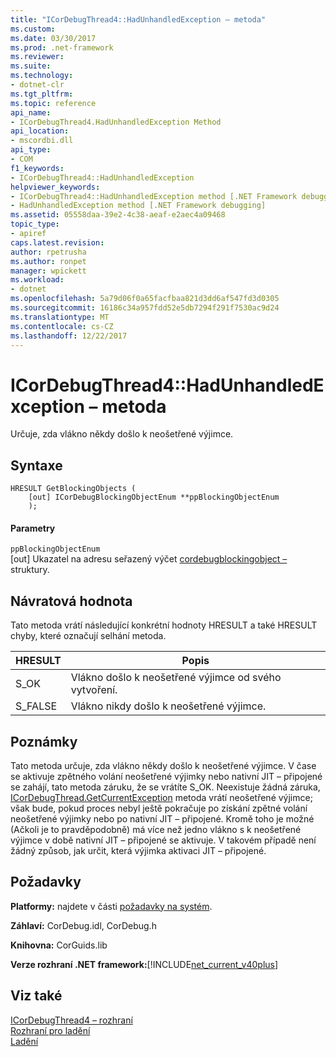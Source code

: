 ```yaml
---
title: "ICorDebugThread4::HadUnhandledException – metoda"
ms.custom: 
ms.date: 03/30/2017
ms.prod: .net-framework
ms.reviewer: 
ms.suite: 
ms.technology:
- dotnet-clr
ms.tgt_pltfrm: 
ms.topic: reference
api_name:
- ICorDebugThread4.HadUnhandledException Method
api_location:
- mscordbi.dll
api_type:
- COM
f1_keywords:
- ICorDebugThread4::HadUnhandledException
helpviewer_keywords:
- ICorDebugThread4::HadUnhandledException method [.NET Framework debugging]
- HadUnhandledException method [.NET Framework debugging]
ms.assetid: 05558daa-39e2-4c38-aeaf-e2aec4a09468
topic_type:
- apiref
caps.latest.revision: 
author: rpetrusha
ms.author: ronpet
manager: wpickett
ms.workload:
- dotnet
ms.openlocfilehash: 5a79d06f0a65facfbaa821d3dd6af547fd3d0305
ms.sourcegitcommit: 16186c34a957fdd52e5db7294f291f7530ac9d24
ms.translationtype: MT
ms.contentlocale: cs-CZ
ms.lasthandoff: 12/22/2017
---
```

# <a name="icordebugthread4hadunhandledexception-method"></a>ICorDebugThread4::HadUnhandledException – metoda
Určuje, zda vlákno někdy došlo k neošetřené výjimce.  
  
## <a name="syntax"></a>Syntaxe  
  
```  
HRESULT GetBlockingObjects (  
    [out] ICorDebugBlockingObjectEnum **ppBlockingObjectEnum  
    );  
```  
  
#### <a name="parameters"></a>Parametry  
 `ppBlockingObjectEnum`  
 [out] Ukazatel na adresu seřazený výčet [cordebugblockingobject –](../../../../docs/framework/unmanaged-api/debugging/cordebugblockingobject-structure.md) struktury.  
  
## <a name="return-value"></a>Návratová hodnota  
 Tato metoda vrátí následující konkrétní hodnoty HRESULT a také HRESULT chyby, které označují selhání metoda.  
  
|HRESULT|Popis|  
|-------------|-----------------|  
|S_OK|Vlákno došlo k neošetřené výjimce od svého vytvoření.|  
|S_FALSE|Vlákno nikdy došlo k neošetřené výjimce.|  
  
## <a name="remarks"></a>Poznámky  
 Tato metoda určuje, zda vlákno někdy došlo k neošetřené výjimce. V čase se aktivuje zpětného volání neošetřené výjimky nebo nativní JIT – připojené se zahájí, tato metoda záruku, že se vrátíte S_OK. Neexistuje žádná záruka, [ICorDebugThread.GetCurrentException](../../../../docs/framework/unmanaged-api/debugging/icordebugthread-getcurrentexception-method.md) metoda vrátí neošetřené výjimce; však bude, pokud proces nebyl ještě pokračuje po získání zpětné volání neošetřené výjimky nebo po nativní JIT – připojené. Kromě toho je možné (Ačkoli je to pravděpodobně) má více než jedno vlákno s k neošetřené výjimce v době nativní JIT – připojené se aktivuje. V takovém případě není žádný způsob, jak určit, která výjimka aktivaci JIT – připojené.  
  
## <a name="requirements"></a>Požadavky  
 **Platformy:** najdete v části [požadavky na systém](../../../../docs/framework/get-started/system-requirements.md).  
  
 **Záhlaví:** CorDebug.idl, CorDebug.h  
  
 **Knihovna:** CorGuids.lib  
  
 **Verze rozhraní .NET framework:**[!INCLUDE[net_current_v40plus](../../../../includes/net-current-v40plus-md.md)]  
  
## <a name="see-also"></a>Viz také  
 [ICorDebugThread4 – rozhraní](../../../../docs/framework/unmanaged-api/debugging/icordebugthread4-interface.md)  
 [Rozhraní pro ladění](../../../../docs/framework/unmanaged-api/debugging/debugging-interfaces.md)  
 [Ladění](../../../../docs/framework/unmanaged-api/debugging/index.md)
